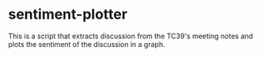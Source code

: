 # sentiment-plotter
This is a script that extracts discussion from the TC39's meeting notes and plots the sentiment of the discussion in a graph.  
